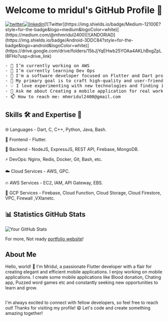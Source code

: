 # Welcome to mridul's GitHub Profile 👋 
[![twitter](https://img.shields.io/badge/twitter-1DA1F2?style=for-the-badge&logo=twitter&logoColor=white)](https://twitter.com/mhmridul14)[![linkedin](https://img.shields.io/badge/linkedin-0A66C2?style=for-the-badge&logo=linkedin&logoColor=white)]([https://www.linkedin.com/](https://www.linkedin.com/in/mhamudul-hasan-mridul/))[![Twitter](https://img.shields.io/badge/Medium-12100E?style=for-the-badge&logo=medium&logoColor=white)](https://medium.com/@mhmridul2400)[![ANDORIAD](https://img.shields.io/badge/Android-3DDC84?style=for-the-badge&logo=android&logoColor=white)](https://drive.google.com/drive/folders/15bJjYqEHwb25YOAa4AKLhBxgZpLI8FHo?usp=drive_link)

<pre>
- 🔭 I’m currently working on AWS
- 🌱 I’m currently learning Dev Ops
- 🚀 I'm a software developer focused on Flutter and Dart programming.
- 🎯 My primary goal is to craft high-quality and user-friendly mobile applications.
- 💡 I love experimenting with new technologies and finding innovative solutions.
- 💬 Ask me about Creating a mobile application for real work experience.
- 📫 How to reach me: mhmridul2400@gmail.com
</pre>

## Skills 🛠️ and Expertise 💪 

🌐 Languages - Dart, C, C++, Python, Java, Bash.

🍥 Frontend -  Flutter.

🚀 Backend -  NodeJS, ExpressJS, REST API, Firebase, MongoDB.

⚡ DevOps: Nginx, Redis, Docker, Git, Bash, etc.

☁️ Cloud Services - AWS, GPC.

🔥 AWS Services -  EC2, IAM, API Gateway, EBS.

🌟 GCP Services - Firebase, Cloud Function, Cloud Storage, Cloud Firestore, VPC, Firewall ,VXlanetc.


 ## 📊 Statistics GitHub Stats

![Your GitHub Stats](https://github-readme-stats.vercel.app/api?username=m-h-mridul&show_icons=true)

For more, Not ready [portfolio website](https://link.to/your/portfolio)!

## About Me

Hello, world! 👋 I'm Mridul, a passionate Flutter developer with a flair for creating elegant and efficient mobile applications. I enjoy working on mobile applications. I create some mobile applications like Blood donation, Chating app, Puzzed word games etc and constantly seeking new opportunities to learn and grow.

##
I'm always excited to connect with fellow developers, so feel free to reach out!
Thanks for visiting my profile! 😄 Let's code and create something amazing together!
